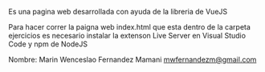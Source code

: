 Es una pagina web desarrollada con ayuda de la libreria de VueJS

Para hacer correr la paigna web index.html que esta dentro de la carpeta ejercicios es necesario instalar la extenson Live Server en Visual Studio Code y npm de NodeJS

Nombre: Marin Wenceslao Fernandez Mamani
mwfernandezm@gmail.com
